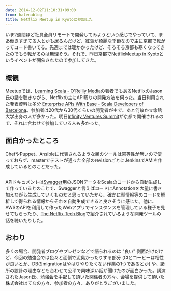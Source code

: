 ```yaml
---
date: 2014-12-02T11:10:31+09:00
from: hatenablog
title: Netflix Meetup in Kyotoに参加した
---
```


<p>いま2週間ほど社員全員リモートで開発してみようという感じでやっていて、まあ<a href="http://mizchi.hatenablog.com/entry/2014/11/28/224256">働きすぎてる人</a>とかも居るんだけど、紅葉が綺麗な季節なので主に京都で転がってコード書いてる。先週までは暖かかったけど、そろそろ京都も寒くなってきたのでもう転がるのは無理そう。それで、昨日京都で<a href="http://connpass.com/event/9837/">NetflixMeetup in Kyoto</a>というイベントが開催されたので参加してきた。</p>

<h2>概観</h2>

<p>Meetupでは、<a href="http://shop.oreilly.com/product/0636920030287.do">Learning Scala - O'Reilly Media</a>の著者でもあるNetflixのJason氏の話を聴きながら、Netflixの主にAPI周りの開発方法を伺った。当日利用された発表資料は多分 <a href="http://www.slideshare.net/swartzrock/enterprise-apis-with-ease-scala-developers-of-barcelona">Enterprise APIs With Ease - Scala Developers of Barcelona</a>。参加者は20代から30代くらいの開発者が主で、あと何故か立命館大学出身の人が多かった。明日<a href="http://www.infinityventures.com/ivs/event/">Infinity Ventures Summit</a>が京都で開催されるので、それに合わせて参加している人も多かった。</p>

<h2>面白かったところ</h2>

<p>ChefやPuppet、Ansibleに代表されるような類のツールは冪等性が無いので使っておらず、masterでテストが通った全部のrevisionごとにJenkinsでAMIを作成しているとのことだった。</p>

<p><img src="http://cdn-ak.f.st-hatena.com/images/fotolife/r/r7kamura/20141202/20141202105551.png" alt=""></p>

<p>APIドキュメントは<a href="http://swagger.io/">Swagger</a>用のJSONデータをScalaのコードから自動生成して作っているとのことで、Swaggerと言えばコードにAnnotationを大量に書き加えながら生成していくものだと思っていたから、確かに型情報等のコードを解析して得られる情報からそれを自動生成できると良さそうに感じた。他に、AWSのAPIを利用して作ったWebアプリでインスタンスを管理している様子を見せてもらったり、<a href="http://techblog.netflix.com/">The Netflix Tech Blog</a>で紹介されているような開発ツールの話を聴いたりした。</p>

<h2>おわり</h2>

<p>多くの場合、開発者ブログやプレゼンなどで語られるのは "良い" 側面だけだけど、今回の勉強会では色々と面倒で泥臭かったりする部分  (CIとコーヒーは相性が良いとか、DBのmigrationはやはりやりたくない作業の1つであるとか) や、諸所の設計の理由なども合わせて公平で興味深い話が聞けたのが面白かった。講演されたJason氏、勉強会を手配して頂いた関係者の方々、会場を提供して頂いた株式会社はてなの方々、参加者の方々、ありがとうございました。</p>

